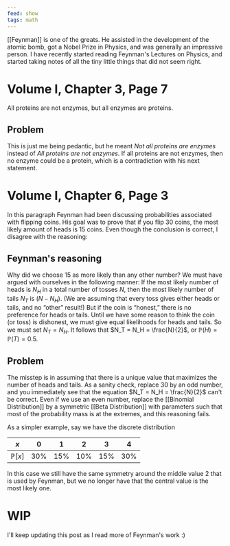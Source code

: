 ```yaml
---
feed: show
tags: math
---
```


[[Feynman]] is one of the greats. He assisted in the development of the atomic bomb, got a Nobel Prize in Physics, and was generally an impressive person. I have recently started reading Feynman's Lectures on Physics, and started taking notes of all the tiny little things that did not seem right.

# Volume I, Chapter 3, Page 7
All proteins are not enzymes, but all enzymes are proteins.

## Problem
This is just me being pedantic, but he meant *Not all proteins are enzymes* instead of *All proteins are not enzymes*. If all proteins are not enzymes, then no enzyme could be a protein, which is a contradiction with his next statement.

# Volume I, Chapter 6, Page 3
In this paragraph Feynman had been discussing probabilities associated with flipping coins. His goal was to prove that if you flip $30$ coins, the most likely amount of heads is $15$ coins. Even though the conclusion is correct, I disagree with the reasoning:

## Feynman's reasoning
Why did we choose $15$ as more likely than any other number? We must have argued with ourselves in the following manner: If the most likely number of heads is $N_H$ in a total number of tosses $N$, then the most likely number of tails $N_T$ is $( N − N_H )$. (We are assuming that every toss gives either heads or tails, and no “other” result!) But if the coin is “honest,” there is no preference for heads or tails. Until we have some reason to think the coin (or toss) is dishonest, we must give equal likelihoods for heads and tails. So we must set $N_T = N_H$. It follows that $N_T = N_H = \frac{N}{2}$, or $\mathbb{P}(H) = \mathbb{P}(T) = 0.5.$

## Problem
The misstep is in assuming that there is a unique value that maximizes the number of heads and tails. As a sanity check, replace $30$ by an odd number, and you immediately see that the equation $N_T = N_H = \frac{N}{2}$ can't be correct. Even if we use an even number, replace the [[Binomial Distribution]] by a symmetric [[Beta Distribution]] with parameters such that most of the probability mass is at the extremes, and this reasoning fails.

As a simpler example, say we have the discrete distribution

| $x$ | 0 | 1 | 2 | 3 | 4 |
| --- | --- | --- | --- | --- | --- |
| $\mathbb{P} [ x ]$ | $30$% |$15$% | $10$% | $15$% | $30$% |

In this case we still have the same symmetry around the middle value $2$ that is used by Feynman, but we no longer have that the central value is the most likely one.

# WIP
I'll keep updating this post as I read more of Feynman's work :)
